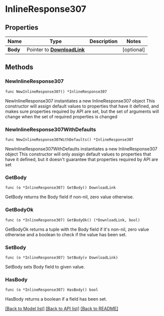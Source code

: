 # InlineResponse307

## Properties

Name | Type | Description | Notes
------------ | ------------- | ------------- | -------------
**Body** | Pointer to [**DownloadLink**](DownloadLink.md) |  | [optional] 

## Methods

### NewInlineResponse307

`func NewInlineResponse307() *InlineResponse307`

NewInlineResponse307 instantiates a new InlineResponse307 object
This constructor will assign default values to properties that have it defined,
and makes sure properties required by API are set, but the set of arguments
will change when the set of required properties is changed

### NewInlineResponse307WithDefaults

`func NewInlineResponse307WithDefaults() *InlineResponse307`

NewInlineResponse307WithDefaults instantiates a new InlineResponse307 object
This constructor will only assign default values to properties that have it defined,
but it doesn't guarantee that properties required by API are set

### GetBody

`func (o *InlineResponse307) GetBody() DownloadLink`

GetBody returns the Body field if non-nil, zero value otherwise.

### GetBodyOk

`func (o *InlineResponse307) GetBodyOk() (*DownloadLink, bool)`

GetBodyOk returns a tuple with the Body field if it's non-nil, zero value otherwise
and a boolean to check if the value has been set.

### SetBody

`func (o *InlineResponse307) SetBody(v DownloadLink)`

SetBody sets Body field to given value.

### HasBody

`func (o *InlineResponse307) HasBody() bool`

HasBody returns a boolean if a field has been set.


[[Back to Model list]](../README.md#documentation-for-models) [[Back to API list]](../README.md#documentation-for-api-endpoints) [[Back to README]](../README.md)


